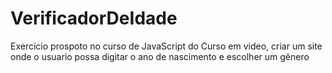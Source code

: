 # VerificadorDeIdade
 Exercício prospoto no curso de JavaScript do Curso em video, criar um site onde o usuario possa digitar o ano de nascimento e escolher um gênero 
